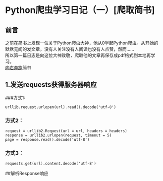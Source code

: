 # Python爬虫学习日记（一）[爬取简书]
## 前言
之前在简书上发现一位关于Python爬虫大神，他从0学起Python爬虫。从开始的默默无闻的发文章，没有人关注没有人阅读也没有人点赞，然而......  
所以第一篇日志是向这位大神致敬，爬取他的文章再保存成pdf格式到本地再学习。  
[向右奔跑](http://www.jianshu.com/u/54b5900965ea)简书
## 1.发送requests获得服务器响应
###方式1:
```
urllib.request.urlopen(url).read().decode('utf-8')
```
### 方式2：
	request = urllib2.Request(url = url, headers = headers)
	response = urllib2.urlopen(request, timeout = 5)
	page = response.read().decode('utf-8')
### 方式3：
	requests.get(url).content.decode('utf-8')
	

##解析Response响应
```

```

